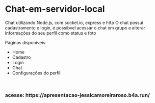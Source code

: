 # Chat-em-servidor-local
Chat utilizando Node.js, com socket.io, express e http
O chat possui cadastramento e login, é possibvel acessar o chat em grupo e alterar informações do seu perfil como status e foto

Páginas disponíveis:
<ul>
  <li>Home</li>
  <li>Cadastro</li>
  <li>Login</li>
  <li>Chat</li>
  <li>Configurações do perfil</li>
</ul>
<!--
criar conta:
https://cadastrochat-jessicamoreiraroso.b4a.run/-->
<br>
<h3>acesse: https://apresentacao-jessicamoreiraroso.b4a.run/ <h3>
